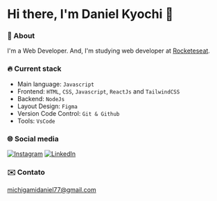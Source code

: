 # Hi there, I'm Daniel Kyochi 👋

### 🪪 About
 I'm a Web Developer. And, I'm studying web developer at [Rocketeseat](https://rocketseat.com.br/).

### 🔥 Current stack
- Main language: `Javascript`
- Frontend: `HTML`, `CSS`, `Javascript`, `ReactJs` and `TailwindCSS`
- Backend: `NodeJs`
- Layout Design: `Figma`
- Version Code Control: `Git & Github`
- Tools: `VsCode`

### 🌐 Social media
[![Instagram](https://img.shields.io/badge/Instagram-%23E4405F.svg?logo=Instagram&logoColor=white)](https://instagram.com/danielkyochi) 
[![LinkedIn](https://img.shields.io/badge/LinkedIn-%230077B5.svg?logo=linkedin&logoColor=white)](https://www.linkedin.com/in/daniel-kyochi) 

### ✉️ Contato
michigamidaniel77@gmail.com
 
